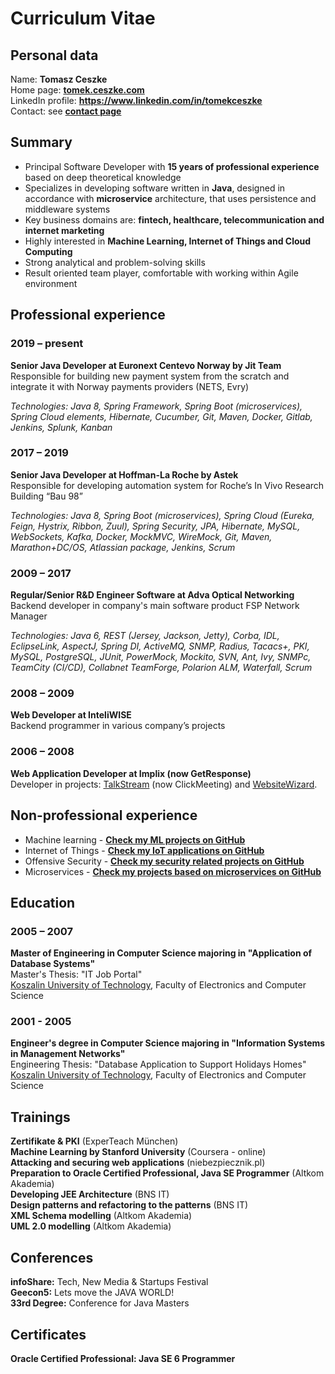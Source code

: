 # Curriculum Vitae

## Personal data
Name: **Tomasz Ceszke**  
Home page: **[tomek.ceszke.com](http://tomek.ceszke.com/)**  
LinkedIn profile: **https://www.linkedin.com/in/tomekceszke**  
Contact: see **[contact page](http://tomek.ceszke.com/contact.html)**  

## Summary
- Principal Software Developer with **15 years of professional experience** based on deep theoretical knowledge
- Specializes in developing software written in **Java**, designed in accordance with **microservice** architecture, that uses persistence and middleware systems
- Key business domains are: **fintech, healthcare, telecommunication and internet marketing**
- Highly interested in **Machine Learning, Internet of Things and Cloud Computing**
- Strong analytical and problem-solving skills
- Result oriented team player, comfortable with working within Agile environment                

## Professional experience
### 2019 – present
**Senior Java Developer at Euronext Centevo Norway by Jit Team**  
Responsible for building new payment system from the scratch and integrate it with Norway payments providers (NETS, Evry)

*Technologies: Java 8, Spring Framework, Spring Boot (microservices), Spring Cloud elements, Hibernate, Cucumber, Git, Maven, Docker, Gitlab, Jenkins, Splunk, Kanban*
### 2017 – 2019
**Senior Java Developer at Hoffman-La Roche by Astek**  
Responsible for developing automation system for Roche’s In Vivo Research Building “Bau 98”

*Technologies: Java 8, Spring Boot (microservices), Spring Cloud (Eureka, Feign, Hystrix, Ribbon, Zuul), Spring Security, JPA, Hibernate, MySQL, WebSockets, Kafka, Docker, MockMVC, WireMock, Git, Maven, Marathon+DC/OS, Atlassian package, Jenkins, Scrum*
### 2009 – 2017
**Regular/Senior R&D Engineer Software at Adva Optical Networking**  
Backend developer in company's main software product FSP Network Manager

*Technologies: Java 6, REST (Jersey, Jackson, Jetty), Corba, IDL, EclipseLink, AspectJ, Spring DI, ActiveMQ, SNMP, Radius, Tacacs+, PKI, MySQL, PostgreSQL, JUnit, PowerMock, Mockito, SVN, Ant, Ivy, SNMPc, TeamCity (CI/CD), Collabnet TeamForge, Polarion ALM, Waterfall, Scrum*
### 2008 – 2009
**Web Developer at InteliWISE**  
Backend programmer in various company’s projects 
### 2006 – 2008
**Web Application Developer at Implix (now GetResponse)**  
Developer in projects: [TalkStream](http://talkstream.com/) (now ClickMeeting) and [WebsiteWizard](http://websitewizard.com/).

## Non-professional experience
* Machine learning - **[Check my ML projects on GitHub](https://github.com/tomekceszke?utf8=%E2%9C%93&tab=repositories&q=machine-learning)**
* Internet of Things - **[Check my IoT applications on GitHub](https://github.com/tomekceszke?utf8=%E2%9C%93&tab=repositories&q=iot)**
* Offensive Security - **[Check my security related projects on GitHub](https://github.com/tomekceszke?utf8=%E2%9C%93&tab=repositories&q=offensive-security)**
* Microservices - **[Check my projects based on microservices on GitHub](https://github.com/tomekceszke?utf8=%E2%9C%93&tab=repositories&q=microservices)**

## Education
### 2005 – 2007
**Master of Engineering in Computer Science majoring in "Application of Database Systems"**  
Master's Thesis: "IT Job Portal"  
[Koszalin University of Technology](http://www.tu.koszalin.pl/eng), Faculty of Electronics and Computer Science  
### 2001 - 2005
**Engineer's degree in Computer Science majoring in "Information Systems in Management Networks"**  
Engineering Thesis: "Database Application to Support Holidays Homes"  
[Koszalin University of Technology](http://www.tu.koszalin.pl/eng), Faculty of Electronics and Computer Science

## Trainings
**Zertifikate & PKI** (ExperTeach München)  
**Machine Learning by Stanford University** (Coursera - online)  
**Attacking and securing web applications** (niebezpiecznik.pl)  
**Preparation to Oracle Certified Professional, Java SE Programmer** (Altkom Akademia)  
**Developing JEE Architecture** (BNS IT)  
**Design patterns and refactoring to the patterns** (BNS IT)  
**XML Schema modelling** (Altkom Akademia)  
**UML 2.0 modelling** (Altkom Akademia)  

## Conferences
**infoShare:** Tech, New Media & Startups Festival  
**Geecon5:** Lets move the JAVA WORLD!  
**33rd Degree:** Conference for Java Masters 

## Certificates
**Oracle Certified Professional: Java SE 6 Programmer**
